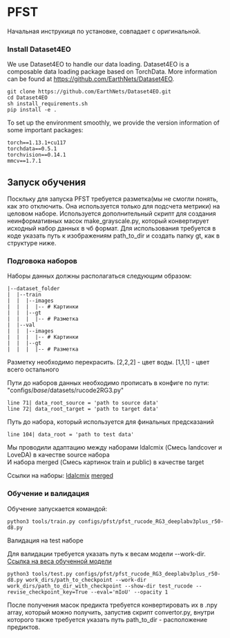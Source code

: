 # PFST
Начальная инструкиця по установке, совпадает с оригинальной. 

### Install Dataset4EO
We use Dataset4EO to handle our data loading. Dataset4EO is a composable data loading package based on TorchData. More information can be found at https://github.com/EarthNets/Dataset4EO.

```shell
git clone https://github.com/EarthNets/Dataset4EO.git
cd Dataset4EO
sh install_requirements.sh
pip install -e .
```
To set up the environment smoothly, we provide the version information of some important packages:
```shell
torch==1.13.1+cu117
torchdata==0.5.1
torchvision==0.14.1
mmcv==1.7.1
```

## Запуск обучения

Поскльку для запуска PFST требуется разметка(мы не смогли понять, как это отключить. Она используется только для подсчета метрики) на целовом наборе. Используется дополнительный скрипт для создания неинформативных масок make_grayscale.py, который конвертирует исходный набор данных в чб формат. Для использования требуется в коде указать путь к изображениям path_to_dir и создать папку gt, как в структуре ниже. 

### Подговока наборов


Наборы данных должны располагаться следующим образом:
```shell
|--dataset_folder
|  |--train
|  |  |--images
|  |  |  |-- # Картинки
|  |  |--gt
|  |  |  |-- # Разметка
|  |--val
|  |  |--images
|  |  |  |-- # Картинки
|  |  |--gt
|  |  |  |-- # Разметка  
```
Разметку необходимо перекрасить. [2,2,2] - цвет воды. [1,1,1] - цвет всего остального

Пути до наборов данных необходимо прописать в конфиге по пути: "configs/_base_/datasets/rucode2RG3.py"
```shell
line 71| data_root_source = 'path to source data'
line 72| data_root_target = 'path to target data'
```
Путь до набора, который используется для финальных предсказаний
```shell
line 104| data_root = 'path to test data'
```

Мы проводили адаптацию между наборами ldalcmix (Смесь landcover и LoveDA) в качестве source набора                                                                                                                                                                     
И набора merged (Смесь картинок train и public) в качестве target

Ссылки на наборы:
[ldalcmix](https://drive.google.com/file/d/1NfTUi4JVgX83nMnlmM8r8plO9rzWUcyD/view?usp=sharing)
[merged](https://drive.google.com/file/d/1NTg8OMLaH3_J1gsL1CNTw2S2dm0AMLx-/view?usp=sharing)

### Обучение и валидация
Обучение запускается командой:
```shell
python3 tools/train.py configs/pfst/pfst_rucode_RG3_deeplabv3plus_r50-d8.py
```
Валидация на test наборе

Для валидации требуется указать путь к весам модели --work-dir. [Ссылка на веса обученной модели](https://drive.google.com/file/d/1Teha1BLkGBaMgKfDL3YT1RtLVwRIZfQO/view?usp=sharing)

```shell
python3 tools/test.py configs/pfst/pfst_rucode_RG3_deeplabv3plus_r50-d8.py work_dirs/path_to_checkpoint --work-dir work_dirs/path_to_dir_with_checkpoint --show-dir test_rucode --revise_checkpoint_key=True --eval='mIoU' --opacity 1
```
После получения масок предикта требуется конвертировать их в .npy array, который можно получить, запустив скрипт convertor.py, внутри которого также требуется указать путь path_to_dir - расположение предиктов.

